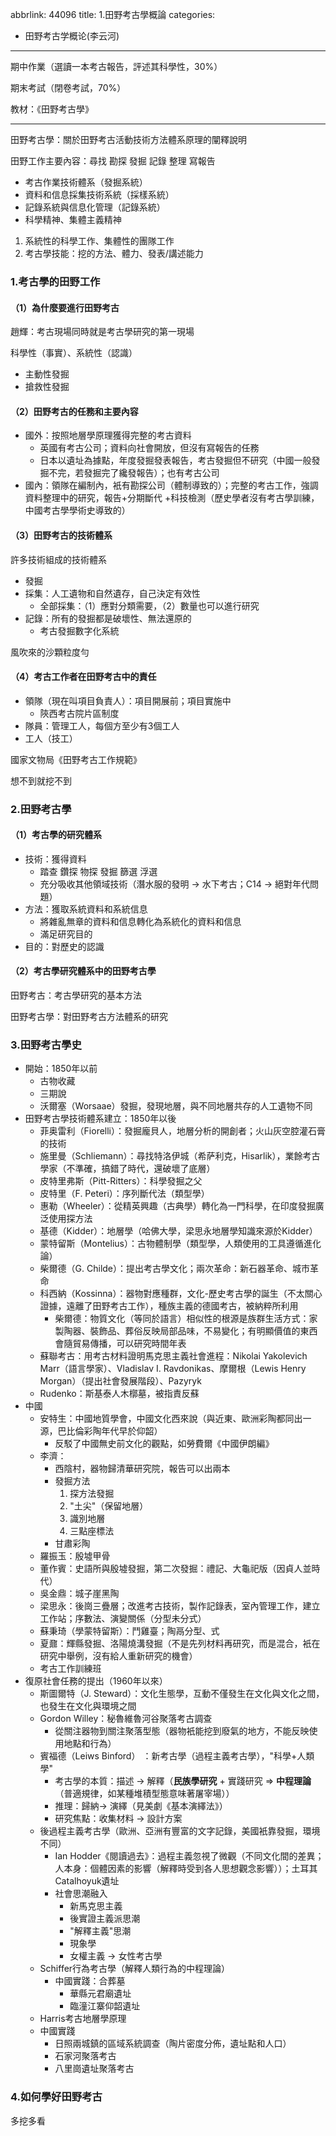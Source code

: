 abbrlink: 44096
title: 1.田野考古學概論
categories:
  - 田野考古学概论(李云河)
---
期中作業（選讀一本考古報告，評述其科學性，30%）

期末考試（閉卷考試，70%）

教材：《田野考古學》

***

田野考古學：關於田野考古活動技術方法體系原理的闡釋說明

田野工作主要內容：尋找 勘探 發掘 記錄 整理 寫報告

- 考古作業技術體系（發掘系統）
- 資料和信息採集技術系統（採樣系統）
- 記錄系統與信息化管理（記錄系統）
- 科學精神、集體主義精神

1. 系統性的科學工作、集體性的團隊工作
2. 考古學技能：挖的方法、體力、發表/講述能力

### 1.考古學的田野工作

#### （1）為什麼要進行田野考古

趙輝：考古現場同時就是考古學研究的第一現場

科學性（事實）、系統性（認識）

- 主動性發掘
- 搶救性發掘

#### （2）田野考古的任務和主要內容

- 國外：按照地層學原理獲得完整的考古資料
	- 英國有考古公司；資料向社會開放，但沒有寫報告的任務
	- 日本以遺址為據點，年度發掘發表報告，考古發掘但不研究（中國一般發掘不完，若發掘完了纔發報告）；也有考古公司
- 國內：領隊在編制內，衹有勘探公司（體制導致的）；完整的考古工作，強調資料整理中的研究，報告+分期斷代 +科技檢測（歷史學者沒有考古學訓練，中國考古學學術史導致的）

#### （3）田野考古的技術體系

許多技術組成的技術體系

- 發掘
- 採集：人工遺物和自然遺存，自己決定有效性
	- 全部採集：（1）應對分類需要，（2）數量也可以進行研究
- 記錄：所有的發掘都是破壞性、無法還原的
	- 考古發掘數字化系統

風吹來的沙顆粒度勻

#### （4）考古工作者在田野考古中的責任

- 領隊（現在叫項目負責人）：項目開展前；項目實施中
	- 陝西考古院片區制度
- 隊員：管理工人，每個方至少有3個工人
- 工人（技工）

國家文物局《田野考古工作規範》

想不到就挖不到

### 2.田野考古學

#### （1）考古學的研究體系

- 技術：獲得資料
	- 踏查 鑽探 物探 發掘 篩選 浮選
	- 充分吸收其他領域技術（潛水服的發明 → 水下考古；C14 → 絕對年代問題）
- 方法：獲取系統資料和系統信息
	- 將雜亂無章的資料和信息轉化為系統化的資料和信息
	- 滿足研究目的
- 目的：對歷史的認識

#### （2）考古學研究體系中的田野考古學

田野考古：考古學研究的基本方法

田野考古學：對田野考古方法體系的研究

### 3.田野考古學史

- 開始：1850年以前
	- 古物收藏
	- 三期說
	- 沃爾塞（Worsaae）發掘，發現地層，與不同地層共存的人工遺物不同
- 田野考古學技術體系建立：1850年以後
	- 菲奥雷利（Fiorelli）：發掘龐貝人，地層分析的開創者；火山灰空腔灌石膏的技術
	- 施里曼（Schliemann）：尋找特洛伊城（希萨利克，Hisarlik），業餘考古學家（不準確，搞錯了時代，還破壞了底層）
	- 皮特里弗斯（Pitt-Ritters）：科學發掘之父
	- 皮特里（F. Peteri）：序列斷代法（類型學）
	- 惠勒（Wheeler）：從精英興趣（古典學）轉化為一門科學，在印度發掘廣泛使用探方法
	- 基德（Kidder）：地層學（哈佛大學，梁思永地層學知識來源於Kidder）
	- 蒙特留斯（Montelius）：古物體制學（類型學，人類使用的工具遵循進化論）
	- 柴爾德（G. Childe）：提出考古學文化；兩次革命：新石器革命、城市革命
	- 科西納（Kossinna）：器物對應種群，文化-歷史考古學的誕生（不太關心證據，遠離了田野考古工作），種族主義的德國考古，被納粹所利用
	   - 柴爾德：物質文化（等同於語言）相似性的根源是族群生活方式：家製陶器、裝飾品、葬俗反映局部品味，不易變化；有明顯價值的東西會隨貿易傳播，可以研究時間年表
    - 蘇聯考古：用考古材料證明馬克思主義社會進程：Nikolai Yakolevich Marr（語言學家）、Vladislav I. Ravdonikas、摩爾根（Lewis Henry Morgan）（提出社會發展階段）、Pazyryk
    - Rudenko：斯基泰人木槨墓，被指責反蘇
- 中國
  - 安特生：中國地質學會，中國文化西來說（與近東、歐洲彩陶都同出一源，巴比倫彩陶年代早於仰韶）
    - 反駁了中國無史前文化的觀點，如勞費爾《中國伊朗編》
  - 李濟：
    - 西陰村，器物歸清華研究院，報告可以出兩本
    - 發掘方法
      1. 探方法發掘
      2. "土尖"（保留地層）
      3. 識別地層
      4. 三點座標法
    - 甘肅彩陶
  - 羅振玉：殷墟甲骨
  - 董作賓：史語所與殷墟發掘，第二次發掘：禮記、大龜祀版（因貞人並時代）
  - 吳金鼎：城子崖黑陶
  - 梁思永：後崗三疊層；改進考古技術，製作記錄表，室內管理工作，建立工作站；序數法、演變關係（分型未分式）
  - 蘇秉琦（學蒙特留斯）：鬥雞臺；陶鬲分型、式
  - 夏鼐：輝縣發掘、洛陽燒溝發掘（不是先列材料再研究，而是混合，衹在研究中舉例，沒有給人重新研究的機會）
  - 考古工作訓練班
- 復原社會任務的提出（1960年以來）
  - 斯圖爾特（J. Steward）：文化生態學，互動不僅發生在文化與文化之間，也發生在文化與環境之間
  - Gordon Willey：秘魯維魯河谷聚落考古調查
    - 從關注器物到關注聚落型態（器物衹能挖到廢氣的地方，不能反映使用地點和行為）
  - 賓福德（Leiws Binford） ：新考古學（過程主義考古學），"科學+人類學"
     - 考古學的本質：描述 -> 解釋（**民族學研究** + 實踐研究 => **中程理論**（普適規律，如某種堆積型態意味著屠宰場））
     - 推理：歸納-> 演繹（見美劇《基本演繹法》）
     - 研究焦點：收集材料 -> 設計方案
  - 後過程主義考古學（歐洲、亞洲有豐富的文字記錄，美國衹靠發掘，環境不同）
    - Ian Hodder《閱讀過去》：過程主義忽視了微觀（不同文化間的差異；人本身：個體因素的影響（解釋時受到各人思想觀念影響））；土耳其Catalhoyuk遺址
    - 社會思潮融入
      - 新馬克思主義
      - 後實證主義派思潮
      - "解釋主義"思潮
      - 現象學
      - 女權主義 -> 女性考古學
  - Schiffer行為考古學（解釋人類行為的中程理論）
    - 中國實踐：合葬墓
       - 華縣元君廟遺址
       - 臨潼江寨仰韶遺址
  - Harris考古地層學原理
  - 中國實踐
    - 日照兩城鎮的區域系統調查（陶片密度分佈，遺址點和人口）
    - 石家河聚落考古
    - 八里崗遺址聚落考古

### 4.如何學好田野考古

多挖多看